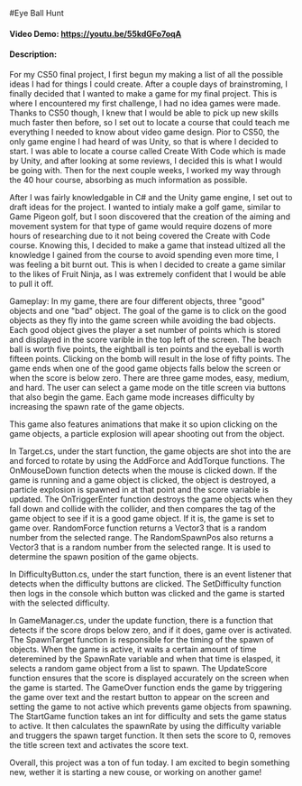 #Eye Ball Hunt
#### Video Demo: https://youtu.be/55kdGFo7oqA
#### Description:
For my CS50 final project, I first begun my making a list of all the possible ideas I had for things I could create. After a couple days of brainstroming, I finally decided that I wanted to make a game for my final project. This is where I encountered my first challenge, I had no idea games were made. Thanks to CS50 though, I knew that I would be able to pick up new skills much faster then before, so I set out to locate a course that could teach me everything I needed to know about video game design. Pior to CS50, the only game engine I had heard of was Unity, so that is where I decided to start. I was able to locate a course called Create With Code which is made by Unity, and after looking at some reviews, I decided this is what I would be going with. Then for the next couple weeks, I worked my way through the 40 hour course, absorbing as much information as possible.

After I was fairly knowledgable in C# and the Unity game engine, I set out to draft ideas for the project. I wanted to intialy make a golf game, similar to Game Pigeon golf, but I soon discovered that the creation of the aiming and movement system for that type of game would require dozens of more hours of researching due to it not being covered the Create with Code course. Knowing this, I decided to make a game that instead ultized all the knowledge I gained from the course to avoid spending even more time, I was feeling a bit burnt out. This is when I decided to create a game similar to the likes of Fruit Ninja, as I was extremely confident that I would be able to pull it off.

Gameplay: In my game, there are four different objects, three "good" objects and one "bad" object. The goal of the game is to click on the good objects as they fly into the game screen while avoiding the bad objects. Each good object gives the player a set number of points which is stored and displayed in the score varible in the top left of the screen. The beach ball is worth five points, the eightball is ten points and the eyeball is worth fifteen points. Clicking on the bomb will result in the lose of fifty points. The game ends when one of the good game objects falls below the screen or when the score is below zero. There are three game modes, easy, medium, and hard. The user can select a game mode on the title screen via buttons that also begin the game. Each game mode increases difficulty by increasing the spawn rate of the game objects.

This game also features animations that make it so upion clicking on the game objects, a particle explosion will apear shooting out from the object.

In Target.cs, under the start function, the game objects are shot into the are and forced to rotate by using the AddForce and AddTorque functions. The OnMouseDown function detects when the mouse is clicked down. If the game is running and a game object is clicked, the object is destroyed, a particle explosion is spawned in at that point and the score variable is updated. The OnTriggerEnter function destroys the game objects when they fall down and collide with the collider, and then compares the tag of the game object to see if it is a good game object. If it is, the game is set to game over. RandomForce function returns a Vector3 that is a random number from the selected range. The RandomSpawnPos also returns a Vector3 that is a random number from the selected range. It is used to determine the spawn position of the game objects.

In DifficultyButton.cs, under the start function, there is an event listener that detects when the difficulty buttons are clicked. The SetDifficulty function then logs in the console which button was clicked and the game is started with the selected difficulty.

In GameManager.cs, under the update function, there is a function that detects if the score drops below zero, and if it does, game over is activated. The SpawnTarget function is responsible for the timing of the spawn of objects. When the game is active, it waits a certain amount of time deteremined by the SpawnRate variable and when that time is elasped, it selects a random game object from a list to spawn. The UpdateScore function ensures that the score is displayed accurately on the screen when the game is started. The GameOver function ends the game by triggering the game over text and the restart button to appear on the screen and setting the game to not active which prevents game objects from spawning. The StartGame function takes an int for difficulty and sets the game status to active. It then calculates the spawnRate by using the difficulty variable and truggers the spawn target function. It then sets the score to 0, removes the title screen text and activates the score text.

Overall, this project was a ton of fun today. I am excited to begin something new, wether it is starting a new couse, or working on another game!

